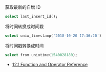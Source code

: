 获取最新的自增 ID

```sql
select last_insert_id();
```

将时间转换成时间戳

```sql
select unix_timestamp('2018-10-20 17:36:20')
```

将时间戳转换成时间

```sql
select from_unixtime(1540028180);
```

- [12.1 Function and Operator Reference](https://dev.mysql.com/doc/refman/5.7/en/func-op-summary-ref.html)
